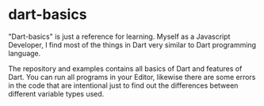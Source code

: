 # dart-basics

"Dart-basics" is just a reference for learning. Myself as a Javascript Developer, I find most of the things in Dart very similar to Dart programming language.

The repository and examples contains all basics of Dart and features of Dart. You can run all programs in your Editor, likewise there are some errors in the code that are intentional 
just to find out the differences between different variable types used. 
